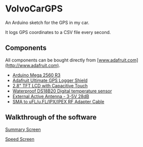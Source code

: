 VolvoCarGPS
===========

An Arduino sketch for the GPS in my car.

It logs GPS coordinates to a CSV file every second.

## Components
All components can be bought directly from [www.adafruit.com](http://www.adafruit.com).
- [Arduino Mega 2560 R3](https://www.adafruit.com/products/191)
- [Adafruit Ultimate GPS Logger Shield](https://www.adafruit.com/products/1272)
- [2.8" TFT LCD with Capacitive Touch](https://www.adafruit.com/products/2090)
- [Waterproof DS18B20 Digital temperature sensor](https://www.adafruit.com/products/381)
- [External Active Antenna - 3-5V 28dB](https://www.adafruit.com/products/960)
- [SMA to uFL/u.FL/IPX/IPEX RF Adapter Cable](https://www.adafruit.com/products/851)

## Walkthrough of the software
[Summary Screen](https://github.com/bergthor13/VolvoCarGPS/blob/master/doc/SummaryScreen.md)

[Speed Screen](https://github.com/bergthor13/VolvoCarGPS/blob/master/doc/SpeedScreen.md)
